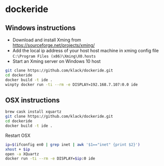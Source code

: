 # dockeride

## Windows instructions
* Download and install Xming from https://sourceforge.net/projects/xming/
* Add the local ip address of your host host machine in xming config file  
   `C:\Program Files (x86)\Xming\X0.hosts`  
* Start an Xming server on Windows 10 host

```bash
git clone https://github.com/klack/dockeride.git  
cd dockeride  
docker build -t ide .    
winpty docker run -ti --rm -e DISPLAY=192.168.7.107:0.0 ide  
```

## OSX instructions
```bash
brew cask install xquartz
git clone https://github.com/klack/dockeride.git  
cd dockeride  
docker build -t ide .    
```
Restart OSX

```bash . 
ip=$(ifconfig en0 | grep inet | awk '$1=="inet" {print $2}')  
xhost + $ip 
open -a XQuartz 
docker run -ti --rm -e DISPLAY=$ip:0 ide 
```
